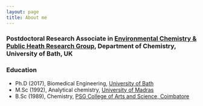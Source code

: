```yaml
---
layout: page
title: About me
---
```


###  Postdoctoral Research Associate in [Environmental Chemistry & Public Heath Research Group](https://kasprzykhordern.wordpress.com/), Department of Chemistry, University of Bath, UK 

### Education
* Ph.D (2017), Biomedical Engineering, [University of Bath](http://bme.lth.se/)
* M.Sc (1992), Analytical chemistry, [University of Madras](http://www.unom.ac.in/)
* B.Sc (1989), Chemistry, [PSG College of Arts and Science, Coimbatore](http://www.psgcas.ac.in/)